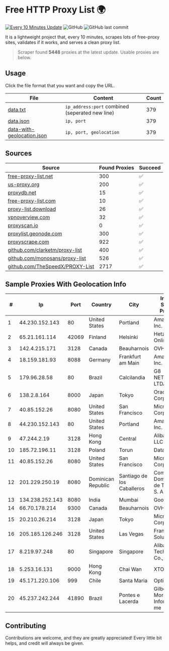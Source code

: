 
# Free HTTP Proxy List 🌍

[![Every 10 Minutes Update](https://github.com/mertguvencli/http-proxy-list/actions/workflows/main.yml/badge.svg?branch=main)](https://github.com/mertguvencli/http-proxy-list/actions/workflows/main.yml)
![GitHub](https://img.shields.io/github/license/mertguvencli/http-proxy-list)
![GitHub last commit](https://img.shields.io/github/last-commit/mertguvencli/http-proxy-list)

It is a lightweight project that, every 10 minutes, scrapes lots of free-proxy sites, validates if it works, and serves a clean proxy list.


> Scraper found **5448** proxies at the latest update. Usable proxies are below.

## Usage

Click the file format that you want and copy the URL.


|File|Content|Count|
|----|-------|-----|
|[data.txt](https://raw.githubusercontent.com/mertguvencli/http-proxy-list/main/proxy-list/data.txt)|`ip_address:port` combined (seperated new line)|379|
|[data.json](https://raw.githubusercontent.com/mertguvencli/http-proxy-list/main/proxy-list/data.json)|`ip, port`|379|
|[data-with-geolocation.json](https://raw.githubusercontent.com/mertguvencli/http-proxy-list/main/proxy-list/data-with-geolocation.json)|`ip, port, geolocation`|379|

## Sources

|Source|Found Proxies|Succeed|
|------|-------------|-------|
|[free-proxy-list.net](https://free-proxy-list.net)|300|✅|
|[us-proxy.org](https://www.us-proxy.org)|200|✅|
|[proxydb.net](http://proxydb.net)|15|✅|
|[free-proxy-list.com](https://free-proxy-list.com/?page=&port=&type%5B%5D=http&type%5B%5D=https&up_time=0&search=Search)|10|✅|
|[proxy-list.download](https://www.proxy-list.download/HTTP)|26|✅|
|[vpnoverview.com](https://vpnoverview.com/privacy/anonymous-browsing/free-proxy-servers)|32|✅|
|[proxyscan.io](https://www.proxyscan.io)|0|✅|
|[proxylist.geonode.com](https://proxylist.geonode.com/api/proxy-list?limit=300&page=1&sort_by=lastChecked&sort_type=desc&protocols=http,https)|300|✅|
|[proxyscrape.com](https://api.proxyscrape.com/v2/?request=displayproxies&protocol=http&timeout=10000&country=all&ssl=all&anonymity=all)|922|✅|
|[github.com/clarketm/proxy-list](https://raw.githubusercontent.com/clarketm/proxy-list/master/proxy-list-raw.txt)|400|✅|
|[github.com/monosans/proxy-list](https://raw.githubusercontent.com/monosans/proxy-list/main/proxies/http.txt)|526|✅|
|[github.com/TheSpeedX/PROXY-List](https://raw.githubusercontent.com/TheSpeedX/PROXY-List/master/http.txt)|2717|✅|


## Sample Proxies With Geolocation Info

|#|Ip|Port|Country|City|Internet Service Provider|
|-|--|----|-------|----|-------------------------|
|1|44.230.152.143|80|United States|Portland|Amazon.com, Inc.|
|2|65.21.161.114|42069|Finland|Helsinki|Hetzner Online GmbH|
|3|142.4.215.171|3128|Canada|Beauharnois|OVH SAS|
|4|18.159.181.93|8088|Germany|Frankfurt am Main|Amazon.com, Inc.|
|5|179.96.28.58|80|Brazil|Calcilandia|G8 NETWORKS LTDA|
|6|138.2.8.164|8000|Japan|Tokyo|Oracle Corporation|
|7|40.85.152.26|8080|United States|San Francisco|Microsoft Corporation|
|8|44.230.152.143|80|United States|Portland|Amazon.com, Inc.|
|9|47.244.2.19|3128|Hong Kong|Central|Alibaba.com LLC|
|10|185.72.196.11|3128|Poland|Torun|Data Space|
|11|40.85.152.26|8080|United States|San Francisco|Microsoft Corporation|
|12|201.229.250.19|8080|Dominican Republic|Santiago de los Caballeros|Compañía Dominicana de Teléfonos S. A.|
|13|134.238.252.143|8080|India|Mumbai|Google LLC|
|14|66.70.178.214|9300|Canada|Beauharnois|OVH SAS|
|15|20.210.26.214|3128|Japan|Tokyo|Microsoft Corporation|
|16|205.185.126.246|3128|United States|Las Vegas|FranTech Solutions|
|17|8.219.97.248|80|Singapore|Singapore|Alibaba (US) Technology Co., Ltd.|
|18|5.253.16.131|9000|Hong Kong|Chai Wan|XTOM|
|19|45.171.220.106|999|Chile|Santa Maria|Optiwisp SPA|
|20|45.237.242.244|41890|Brazil|Pontes e Lacerda|Gilberto Morales Informatica-me|



## Contributing

Contributions are welcome, and they are greatly appreciated! Every
little bit helps, and credit will always be given.

